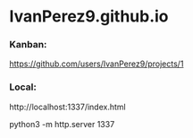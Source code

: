 # IvanPerez9.github.io

### Kanban:
https://github.com/users/IvanPerez9/projects/1

### Local:
http://localhost:1337/index.html

python3 -m http.server 1337

